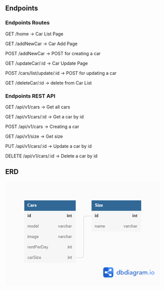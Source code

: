 ## Endpoints

### Endpoints Routes
GET /home -> Car List Page

GET /addNewCar -> Car Add Page

POST /addNewCar -> POST for creating a car

GET /updateCar/:id -> Car Update Page

POST /cars/list/update/:id -> POST for updating a car

GET /deleteCar/:id -> delete from Car List 


### Endpoints REST API
GET /api/v1/cars -> Get all cars

GET /api/v1/cars/:id -> Get a car by id

POST /api/v1/cars -> Creating a car

GET /api/v1/size -> Get size

PUT /api/v1/cars/:id -> Update a car by id

DELETE /api/v1/cars/:id -> Delete a car by id


## ERD
![Entity Relationship Diagram](/public/images/database.png)

